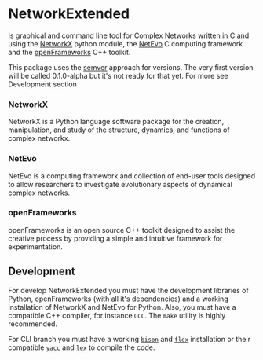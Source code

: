 # NetworkExtended

Is graphical and command line tool for Complex Networks written in C and using the [NetworkX](http://networkx.lanl.gov) python module, the [NetEvo](http://netevo.org) C computing framework and the [openFrameworks](http://www.openframeworks.cc) C++ toolkit.

This package uses the [semver](http://semver.org/) approach for versions. The very first version will be called 0.1.0-alpha but it's not ready for that yet. For more see Development section

### NetworkX

NetworkX is a Python language software package for the creation, manipulation, and study of the structure, dynamics, and functions of complex networkx.

### NetEvo

NetEvo is a computing framework and collection of end-user tools designed to allow researchers to investigate evolutionary aspects of dynamical complex networks.

### openFrameworks

openFrameworks is an open source C++ toolkit designed to assist the creative process by providing a simple and intuitive framework for experimentation.

## Development
For develop NetworkExtended you must have the development libraries of Python, openFrameworks (with all it's dependencies) and a working installation of NetworkX and NetEvo for Python. Also, you must have a compatible C++ compiler, for instance `GCC`. The `make` utility is highly recommended.

For CLI branch you must have a working [`bison`](http://www.gnu.org/software/bison/) and [`flex`](http://flex.sourceforge.net/) installation or their compatible [`yacc`](http://dinosaur.compilertools.net/yacc/) and [`lex`](http://dinosaur.compilertools.net/lex/) to compile the code.
